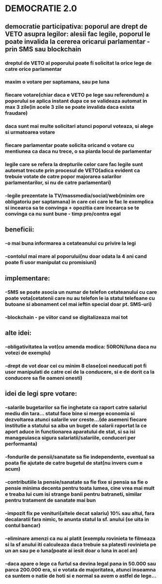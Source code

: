 # DEMOCRATIE 2.0
## democratie participativa: poporul are drept de VETO asupra legilor: alesii fac legile, poporul le poate invalida la cererea oricarui parlamentar - prin SMS sau blockchain
### dreptul de VETO al poporului poate fi solicitat la orice lege de catre orice parlamentar
### maxim o votare per saptamana, sau pe luna
### fiecare votare(chiar daca e VETO pe lege sau referendum) a poporului se aplica instant dupa ce se valideaza automat in max 3 zile(in acele 3 zile se poate invalida daca exista fraudare)
### daca sunt mai multe solicitari atunci poporul voteaza, si alege si urmatoarea votare
### fiecare parlamentar poate solicita oricand o votare cu mentiunea ca daca nu trece, o sa piarda locul de parlamentar
### legile care se refera la drepturile celor care fac legile sunt automat trecute prin procesul de VETO(adica evident ca trebuie votate de catre popor majorarea salarilor parlamentarilor, si nu de catre parlamentari)
### -legile prezentate la TV/massmedia/social/web(minim ore obligatoriu per saptamana) in care cei care le fac le exemplica si incearca sa te convinga + opozitia care incearca se te convinga ca nu sunt bune - timp pro/contra egal

## beneficii:
### -o mai buna informarea a cetateanului cu privire la legi
### -contolul mai mare al poporului(nu doar odata la 4 ani cand poate fi usor manipulat cu promisiuni)

## implementare: 
### -SMS se poate asocia un numar de telefon cetateanului cu care poate vota(cetatenii care nu au telefon le ia statul telefoane cu butoane si abonament cel mai ieftin special doar pt. SMS-uri)
### -blockchain - pe viitor cand se digitalizeaza mai tot

## alte idei:
### -obligativitatea la vot(cu amenda modica: 50RON/luna daca nu votezi de exemplu)
### -drept de vot doar cei cu minim 8 clase(cei needucati pot fi usor manipulati de catre cei de la conducere, si e de dorit ca la conducere sa fie oameni onesti)

## idei de legi spre votare:
### -salarile bugetarilor sa fie inghetate ca raport catre salariul mediu din tara... statul face bine si merge economia si dezvoltarea atunci salarile vor creste...(de asemeni fiecare institutie a statului sa aiba un buget de salarii raportat la ce aport aduce in functionarea aparatului de stat, si sa isi manageuiasca sigura salariatii/salariile, conduceri per performanta)
### -fondurile de pensii/sanatate sa fie independente, eventual sa poata fie ajutate de catre bugetul de stat(nu invers cum e acum)
### -contributiile la pensie/sanatate sa fie fixe si pensia sa fie o pensie minima decenta pentru toata lumea, cine vrea mai mult e treaba lui cum isi strange banii pentru batraneti, similar pentru tratament de sanatate mai bun
### -impozit fix pe venituri(altele decat salariu) 10% sau altul, fara decalaratii fara nimic, te anunta statul la sf. anului (se uita in contul bancar)
### -eliminare amenzi ca nu ai platit (exemplu rovinieta te filmeaza si la sf anului iti calculeaza daca trebuie sa platesti rovinieta pe un an sau pe o luna(poate ai iesit doar o luna in acel an)
### -daca apare o lege ca furtul sa devina legal pana in 50.000 sau parca 200.000 era, si e votata de majoritatea, atunci inseamna ca suntem o natie de hoti si e normal sa avem o astfel de lege...
